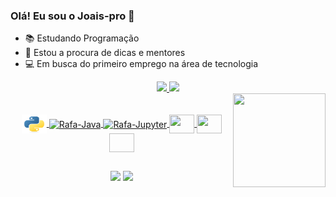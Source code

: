 ### Olá! Eu sou o Joais-pro 👋 </h1>


- 📚 Estudando Programação 
- 🤔 Estou a procura de dicas e mentores
- 💻 Em busca do primeiro emprego na área de tecnologia 

<div align="center">
  <a href="https://beacons.ai/Joais-pro">
  <img height="180em" src="https://github-readme-stats.vercel.app/api?username=Joais-pro&show_icons=true&theme=dark&include_all_commits=true&count_private=true"/>
  <img height="180em" src="https://github-readme-stats.vercel.app/api/top-langs/?username=Joais-pro&layout=compact&langs_count=7&theme=dark"/>
    </div>
     <img align="right" width="148" height="150" src="https://tenor.com/view/dev_animado-gif-25018018.gif?itemid=19443613">
    </div>
 <br>
<div  align="center"> 
  <div style="display: inline_block"><br>
  <img align="center" alt="Rafa-Python" height="30" width="40" src="https://raw.githubusercontent.com/devicons/devicon/master/icons/python/python-original.svg">
  <img align="center" alt="Rafa-Java" height="30" width="40"
 src="https://cdn.jsdelivr.net/gh/devicons/devicon/icons/java/java-original-wordmark.svg" />
 <img align="center" alt="Rafa-Jupyter" height="30" width="40"
 <img src="https://cdn.jsdelivr.net/gh/devicons/devicon/icons/javascript/javascript-original.svg" /> <img align="center"  height="30" width="40"     
 <img src="https://cdn.jsdelivr.net/gh/devicons/devicon/icons/html5/html5-plain-wordmark.svg" /> <img align="center"  height="30" width="40"
 <img src="https://cdn.jsdelivr.net/gh/devicons/devicon/icons/css3/css3-plain-wordmark.svg" /> <img align="center"  height="30" width="40"
 </div>          
          
          
          
          
           
  
  ##
  
 <div>
    <a href = "joaissilvaestudante@gmail.com"><img src="https://img.shields.io/badge/Gmail-D14836?style=for-the-badge&logo=gmail&logoColor=white"_black"></a> 
    <a href="https://www.linkedin.com/in/joaisfelix/" target="_blank"><img src="https://img.shields.io/badge/-LinkedIn-%230077B5?style=for-the-badge&logo=linkedin&logoColor=white" target="_blank"></a>   
 </div>   
 
 
    
  
   
  
